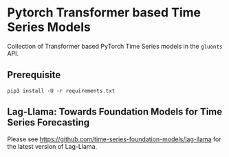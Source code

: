 # Pytorch Transformer based Time Series Models

Collection of Transformer based PyTorch Time Series models in the `gluonts` API. 

## Prerequisite

```shell
pip3 install -U -r requirements.txt
```

## Lag-Llama: Towards Foundation Models for Time Series Forecasting 

Please see https://github.com/time-series-foundation-models/lag-llama for the latest version of Lag-Llama.

